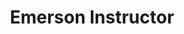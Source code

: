 ---
firstname: "Robert"
lastname: "Tran"
group: "member"
title: "Emerson Instructor"
pronouns: "he/him"
img: "rtran.jpg"
graduating_year: 2023
github: "roberttran1"
---
